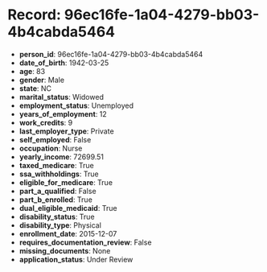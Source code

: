 # Record: 96ec16fe-1a04-4279-bb03-4b4cabda5464

- **person_id**: 96ec16fe-1a04-4279-bb03-4b4cabda5464
- **date_of_birth**: 1942-03-25
- **age**: 83
- **gender**: Male
- **state**: NC
- **marital_status**: Widowed
- **employment_status**: Unemployed
- **years_of_employment**: 12
- **work_credits**: 9
- **last_employer_type**: Private
- **self_employed**: False
- **occupation**: Nurse
- **yearly_income**: 72699.51
- **taxed_medicare**: True
- **ssa_withholdings**: True
- **eligible_for_medicare**: True
- **part_a_qualified**: False
- **part_b_enrolled**: True
- **dual_eligible_medicaid**: True
- **disability_status**: True
- **disability_type**: Physical
- **enrollment_date**: 2015-12-07
- **requires_documentation_review**: False
- **missing_documents**: None
- **application_status**: Under Review